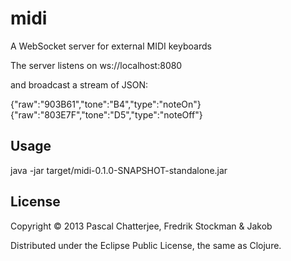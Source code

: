 # midi

A WebSocket server for external MIDI keyboards

The server listens on ws://localhost:8080

and broadcast a stream of JSON:

  {"raw":"903B61","tone":"B4","type":"noteOn"}
  {"raw":"803E7F","tone":"D5","type":"noteOff"} 

## Usage

  java -jar target/midi-0.1.0-SNAPSHOT-standalone.jar

## License

Copyright © 2013 Pascal Chatterjee, Fredrik Stockman & Jakob 

Distributed under the Eclipse Public License, the same as Clojure.
